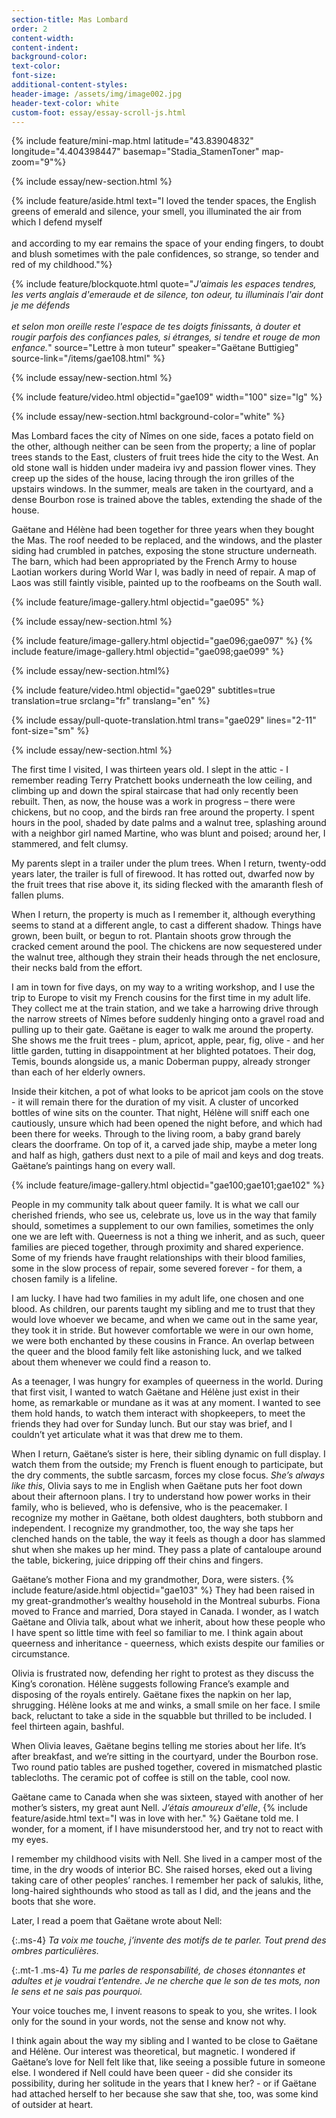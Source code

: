 ```yaml
---
section-title: Mas Lombard
order: 2
content-width: 
content-indent: 
background-color: 
text-color: 
font-size:
additional-content-styles:
header-image: /assets/img/image002.jpg
header-text-color: white
custom-foot: essay/essay-scroll-js.html
---
```

<div class="row my-4" >
<div class="" markdown="1">

	
{% include feature/mini-map.html latitude="43.83904832" longitude="4.404398447" basemap="Stadia_StamenToner" map-zoom="9"%}

{% include essay/new-section.html %} 

{% include feature/aside.html text="I loved the tender spaces, the English greens of emerald and silence, your smell, you illuminated the air from which I defend myself<br><br>and according to my ear remains the space of your ending fingers, to doubt and blush sometimes with the pale confidences, so strange, so tender and red of my childhood."%}

{% include feature/blockquote.html quote="*J'aimais les espaces tendres, les verts anglais d'emeraude et de silence, ton odeur, tu illuminais l'air dont je me défends<br>*  
*et selon mon oreille reste l'espace de tes doigts finissants, à douter et rougir parfois des confiances pales, si étranges, si tendre et rouge de mon enfance.*" source="Lettre à mon tuteur" speaker="Gaëtane Buttigieg" source-link="/items/gae108.html" %}


    
{% include essay/new-section.html %} 

{% include feature/video.html objectid="gae109" width="100" size="lg" %}

{% include essay/new-section.html background-color="white" %} 


Mas Lombard faces the city of Nîmes on one side, faces a potato field on the other, although neither can be seen from the property; a line of poplar trees stands to the East, clusters of fruit trees hide the city to the West. An old stone wall is hidden under madeira ivy and passion flower vines. They creep up the sides of the house, lacing through the iron grilles of the upstairs windows. In the summer, meals are taken in the courtyard, and a dense Bourbon rose is trained above the tables, extending the shade of the house.  

Gaëtane and Hélène had been together for three years when they bought the Mas. The roof needed to be replaced, and the windows, and the plaster siding had crumbled in patches, exposing the stone structure underneath. The barn, which had been appropriated by the French Army to house Laotian workers during World War I, was badly in need of repair. A map of Laos was still faintly visible, painted up to the roofbeams on the South wall.

{% include feature/image-gallery.html objectid="gae095" %}


{% include essay/new-section.html %} 


{% include feature/image-gallery.html objectid="gae096;gae097" %}
{% include feature/image-gallery.html objectid="gae098;gae099" %}

{% include essay/new-section.html%} 



{% include feature/video.html objectid="gae029" subtitles=true translation=true srclang="fr" translang="en" %}


{% include essay/pull-quote-translation.html trans="gae029" lines="2-11" font-size="sm" %}






{% include essay/new-section.html %} 

The first time I visited, I was thirteen years old. I slept in the attic \- I remember reading Terry Pratchett books underneath the low ceiling, and climbing up and down the spiral staircase that had only recently been rebuilt. Then, as now, the house was a work in progress – there were chickens, but no coop, and the birds ran free around the property. I spent hours in the pool, shaded by date palms and a walnut tree, splashing around with a neighbor girl named Martine, who was blunt and poised; around her, I stammered, and felt clumsy.  

My parents slept in a trailer under the plum trees. When I return, twenty-odd years later, the trailer is full of firewood. It has rotted out, dwarfed now by the fruit trees that rise above it, its siding flecked with the amaranth flesh of fallen plums.  

When I return, the property is much as I remember it, although everything seems to stand at a different angle, to cast a different shadow. Things have grown, been built, or begun to rot. Plantain shoots grow through the cracked cement around the pool. The chickens are now sequestered under the walnut tree, although they strain their heads through the net enclosure, their necks bald from the effort.

I am in town for five days, on my way to a writing workshop, and I use the trip to Europe to visit my French cousins for the first time in my adult life. They collect me at the train station, and we take a harrowing drive through the narrow streets of Nîmes before suddenly hinging onto a gravel road and pulling up to their gate. Gaëtane is eager to walk me around the property. She shows me the fruit trees \- plum, apricot, apple, pear, fig, olive \- and her little garden, tutting in disappointment at her blighted potatoes. Their dog, Temis, bounds alongside us, a manic Doberman puppy, already stronger than each of her elderly owners.   

Inside their kitchen, a pot of what looks to be apricot jam cools on the stove \- it will remain there for the duration of my visit. A cluster of uncorked bottles of wine sits on the counter. That night, Hélène will sniff each one cautiously, unsure which had been opened the night before, and which had been there for weeks. Through to the living room, a baby grand barely clears the doorframe. On top of it, a carved jade ship, maybe a meter long and half as high, gathers dust next to a pile of mail and keys and dog treats. Gaëtane’s paintings hang on every wall.

{% include feature/image-gallery.html objectid="gae100;gae101;gae102" %}


People in my community talk about queer family. It is what we call our cherished friends, who see us, celebrate us, love us in the way that family should, sometimes a supplement to our own families, sometimes the only one we are left with. Queerness is not a thing we inherit, and as such, queer families are pieced together, through proximity and shared experience. Some of my friends have fraught relationships with their blood families, some in the slow process of repair, some severed forever \- for them, a chosen family is a lifeline.  


I am lucky. I have had two families in my adult life, one chosen and one blood. As children, our parents taught my sibling and me to trust that they would love whoever we became, and when we came out in the same year, they took it in stride. But however comfortable we were in our own home, we were both enchanted by these cousins in France. An overlap between the queer and the blood family felt like astonishing luck, and we talked about them whenever we could find a reason to.

As a teenager, I was hungry for examples of queerness in the world. During that first visit, I wanted to watch Gaëtane and Hélène just exist in their home, as remarkable or mundane as it was at any moment. I wanted to see them hold hands, to watch them interact with shopkeepers, to meet the friends they had over for Sunday lunch. But our stay was brief, and I couldn’t yet articulate what it was that drew me to them.  
   
When I return, Gaëtane’s sister is here, their sibling dynamic on full display. I watch them from the outside; my French is fluent enough to participate, but the dry comments, the subtle sarcasm, forces my close focus. *She’s always like this*, Olivia says to me in English when Gaëtane puts her foot down about their afternoon plans. I try to understand how power works in their family, who is believed, who is defensive, who is the peacemaker. I recognize my mother in Gaëtane, both oldest daughters, both stubborn and independent. I recognize my grandmother, too, the way she taps her clenched hands on the table, the way it feels as though a door has slammed shut when she makes up her mind. They pass a plate of cantaloupe around the table, bickering, juice dripping off their chins and fingers.  

Gaëtane’s mother Fiona and my grandmother, Dora, were sisters. {% include feature/aside.html objectid="gae103" %} They had been raised in my great-grandmother’s wealthy household in the Montreal suburbs. Fiona moved to France and married, Dora stayed in Canada. I wonder, as I watch Gaëtane and Olivia talk, about what we inherit, about how these people who I have spent so little time with feel so familiar to me. I think again about queerness and inheritance \- queerness, which exists despite our families or circumstance.  

Olivia is frustrated now, defending her right to protest as they discuss the King’s coronation. Hélène suggests following France’s example and disposing of the royals entirely. Gaëtane fixes the napkin on her lap, shrugging. Hélène looks at me and winks, a small smile on her face. I smile back, reluctant to take a side in the squabble but thrilled to be included. I feel thirteen again, bashful.   
   
When Olivia leaves, Gaëtane begins telling me stories about her life. It’s after breakfast, and we’re sitting in the courtyard, under the Bourbon rose. Two round patio tables are pushed together, covered in mismatched plastic tablecloths. The ceramic pot of coffee is still on the table, cool now.  

Gaëtane came to Canada when she was sixteen, stayed with another of her mother’s sisters, my great aunt Nell. *J’étais amoureux d'elle*, {% include feature/aside.html text="I was in love with her." %} Gaëtane told me. I wonder, for a moment, if I have misunderstood her, and try not to react with my eyes. 

I remember my childhood visits with Nell. She lived in a camper most of the time, in the dry woods of interior BC. She raised horses, eked out a living taking care of other peoples’ ranches. I remember her pack of salukis, lithe, long-haired sighthounds who stood as tall as I did, and the jeans and the boots that she wore.  

Later, I read a poem that Gaëtane wrote about Nell:

{:.ms-4}
*Ta voix me touche, j’invente des motifs de te parler. Tout prend des ombres particulières.* 

{:.mt-1 .ms-4}
*Tu me parles de responsabilité, de choses étonnantes et adultes et je voudrai t’entendre. Je ne cherche que le son de tes mots, non le sens et ne sais pas pourquoi.*  

Your voice touches me, I invent reasons to speak to you, she writes. I look only for the sound in your words, not the sense and know not why.  

I think again about the way my sibling and I wanted to be close to Gaëtane and Hélène. Our interest was theoretical, but magnetic. I wondered if Gaëtane’s love for Nell felt like that, like seeing a possible future in someone else. I wondered if Nell could have been queer \- did she consider its possibility, during her solitude in the years that I knew her? \- or if Gaëtane had attached herself to her because she saw that she, too, was some kind of outsider at heart.  









